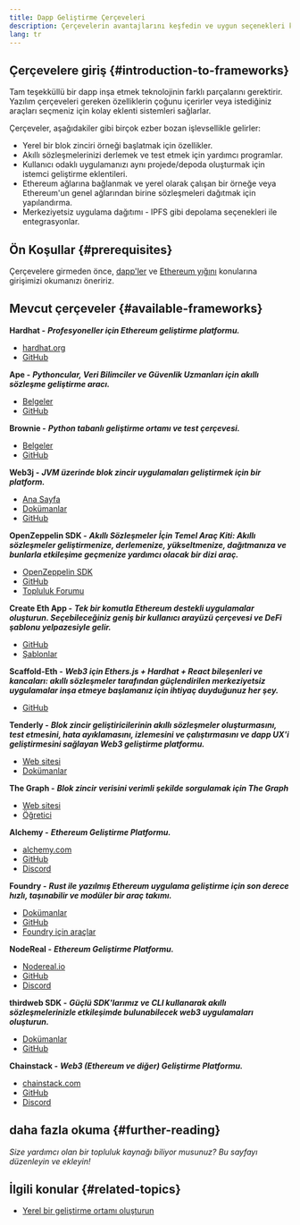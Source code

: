 ```yaml
---
title: Dapp Geliştirme Çerçeveleri
description: Çerçevelerin avantajlarını keşfedin ve uygun seçenekleri karşılaştırın.
lang: tr
---
```


## Çerçevelere giriş {#introduction-to-frameworks}

Tam teşekküllü bir dapp inşa etmek teknolojinin farklı parçalarını gerektirir. Yazılım çerçeveleri gereken özelliklerin çoğunu içerirler veya istediğiniz araçları seçmeniz için kolay eklenti sistemleri sağlarlar.

Çerçeveler, aşağıdakiler gibi birçok ezber bozan işlevsellikle gelirler:

- Yerel bir blok zinciri örneği başlatmak için özellikler.
- Akıllı sözleşmelerinizi derlemek ve test etmek için yardımcı programlar.
- Kullanıcı odaklı uygulamanızı aynı projede/depoda oluşturmak için istemci geliştirme eklentileri.
- Ethereum ağlarına bağlanmak ve yerel olarak çalışan bir örneğe veya Ethereum'un genel ağlarından birine sözleşmeleri dağıtmak için yapılandırma.
- Merkeziyetsiz uygulama dağıtımı - IPFS gibi depolama seçenekleri ile entegrasyonlar.

## Ön Koşullar {#prerequisites}

Çerçevelere girmeden önce, [dapp'ler](/developers/docs/dapps/) ve [Ethereum yığını](/developers/docs/ethereum-stack/) konularına girişimizi okumanızı öneririz.

## Mevcut çerçeveler {#available-frameworks}

**Hardhat -** **_Profesyoneller için Ethereum geliştirme platformu._**

- [hardhat.org](https://hardhat.org)
- [GitHub](https://github.com/nomiclabs/hardhat)

**Ape -** **_Pythoncular, Veri Bilimciler ve Güvenlik Uzmanları için akıllı sözleşme geliştirme aracı._**

- [Belgeler](https://docs.apeworx.io/ape/stable/)
- [GitHub](https://github.com/ApeWorX/ape)

**Brownie -** **_Python tabanlı geliştirme ortamı ve test çerçevesi._**

- [Belgeler](https://eth-brownie.readthedocs.io/en/latest/)
- [GitHub](https://github.com/eth-brownie/brownie)

**Web3j -** **_JVM üzerinde blok zincir uygulamaları geliştirmek için bir platform._**

- [Ana Sayfa](https://www.web3labs.com/web3j-sdk)
- [Dokümanlar](https://docs.web3j.io)
- [GitHub](https://github.com/web3j/web3j)

**OpenZeppelin SDK -** **_Akıllı Sözleşmeler İçin Temel Araç Kiti: Akıllı sözleşmeler geliştirmenize, derlemenize, yükseltmenize, dağıtmanıza ve bunlarla etkileşime geçmenize yardımcı olacak bir dizi araç._**

- [OpenZeppelin SDK](https://openzeppelin.com/sdk/)
- [GitHub](https://github.com/OpenZeppelin/openzeppelin-sdk)
- [Topluluk Forumu](https://forum.openzeppelin.com/c/support/17)

**Create Eth App -** **_Tek bir komutla Ethereum destekli uygulamalar oluşturun. Seçebileceğiniz geniş bir kullanıcı arayüzü çerçevesi ve DeFi şablonu yelpazesiyle gelir._**

- [GitHub](https://github.com/paulrberg/create-eth-app)
- [Şablonlar](https://github.com/PaulRBerg/create-eth-app/tree/develop/templates)

**Scaffold-Eth -** **_Web3 için Ethers.js + Hardhat + React bileşenleri ve kancaları: akıllı sözleşmeler tarafından güçlendirilen merkeziyetsiz uygulamalar inşa etmeye başlamanız için ihtiyaç duyduğunuz her şey._**

- [GitHub](https://github.com/scaffold-eth/scaffold-eth-2)

**Tenderly -** **_Blok zincir geliştiricilerinin akıllı sözleşmeler oluşturmasını, test etmesini, hata ayıklamasını, izlemesini ve çalıştırmasını ve dapp UX'i geliştirmesini sağlayan Web3 geliştirme platformu._**

- [Web sitesi](https://tenderly.co/)
- [Dokümanlar](https://docs.tenderly.co/ethereum-development-practices)

**The Graph -** **_Blok zincir verisini verimli şekilde sorgulamak için The Graph_**

- [Web sitesi](https://thegraph.com/)
- [Öğretici](/developers/tutorials/the-graph-fixing-web3-data-querying/)

**Alchemy -** **_Ethereum Geliştirme Platformu._**

- [alchemy.com](https://www.alchemy.com/)
- [GitHub](https://github.com/alchemyplatform)
- [Discord](https://discord.com/invite/A39JVCM)

**Foundry -** **_Rust ile yazılmış Ethereum uygulama geliştirme için son derece hızlı, taşınabilir ve modüler bir araç takımı._**

- [Dokümanlar](https://book.getfoundry.sh/)
- [GitHub](https://github.com/gakonst/foundry/)
- [Foundry için araçlar](https://github.com/crisgarner/awesome-foundry)

**NodeReal -** **_Ethereum Geliştirme Platformu._**

- [Nodereal.io](https://nodereal.io/)
- [GitHub](https://github.com/node-real)
- [Discord](https://discord.gg/V5k5gsuE)

**thirdweb SDK -** **_Güçlü SDK'larımız ve CLI kullanarak akıllı sözleşmelerinizle etkileşimde bulunabilecek web3 uygulamaları oluşturun._**

- [Dokümanlar](https://portal.thirdweb.com/sdk/)
- [GitHub](https://github.com/thirdweb-dev/)

**Chainstack -** **_Web3 (Ethereum ve diğer) Geliştirme Platformu._**

- [chainstack.com](https://www.chainstack.com/)
- [GitHub](https://github.com/chainstack)
- [Discord](https://discord.gg/BSb5zfp9AT)

## daha fazla okuma {#further-reading}

_Size yardımcı olan bir topluluk kaynağı biliyor musunuz? Bu sayfayı düzenleyin ve ekleyin!_

## İlgili konular {#related-topics}

- [Yerel bir geliştirme ortamı oluşturun](/developers/local-environment/)
